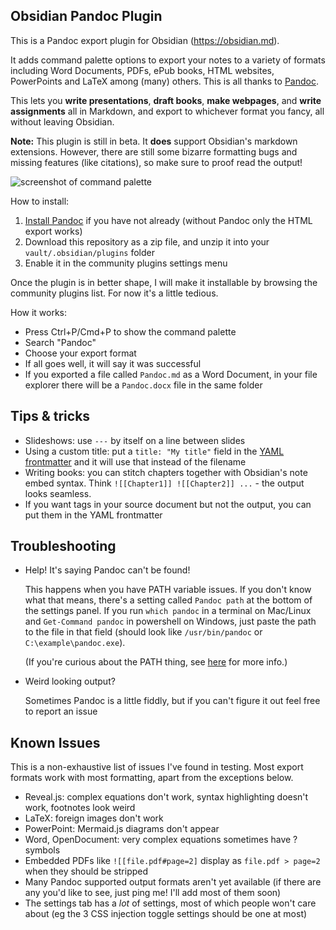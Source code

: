 ## Obsidian Pandoc Plugin

This is a Pandoc export plugin for Obsidian (https://obsidian.md).

It adds command palette options to export your notes to a variety of formats including Word Documents, PDFs, ePub books, HTML websites, PowerPoints and LaTeX among (many) others. This is all thanks to [Pandoc](https://pandoc.org/).

This lets you **write presentations**, **draft books**, **make webpages**, and **write assignments** all in Markdown, and export to whichever format you fancy, all without leaving Obsidian.

**Note:** This plugin is still in beta. It **does** support Obsidian's markdown extensions. However, there are still some bizarre formatting bugs and missing features (like citations), so make sure to proof read the output!

![screenshot of command palette](./command-palette.png)

How to install:
1. [Install Pandoc](https://pandoc.org/installing.html) if you have not already (without Pandoc only the HTML export works)
2. Download this repository as a zip file, and unzip it into your `vault/.obsidian/plugins` folder
3. Enable it in the community plugins settings menu

Once the plugin is in better shape, I will make it installable by browsing the community plugins list. For now it's a little tedious.

How it works:
* Press Ctrl+P/Cmd+P to show the command palette
* Search "Pandoc"
* Choose your export format
* If all goes well, it will say it was successful
* If you exported a file called `Pandoc.md` as a Word Document, in your file explorer there will be a `Pandoc.docx` file in the same folder

## Tips & tricks

* Slideshows: use `---` by itself on a line between slides
* Using a custom title: put a `title: "My title"` field in the [YAML frontmatter](https://help.obsidian.md/Advanced+topics/YAML+front+matter) and it will use that instead of the filename
* Writing books: you can stitch chapters together with Obsidian's note embed syntax. Think `![[Chapter1]] ![[Chapter2]] ...` - the output looks seamless.
* If you want tags in your source document but not the output, you can put them in the YAML frontmatter

## Troubleshooting

* Help! It's saying Pandoc can't be found!
  
  This happens when you have PATH variable issues. If you don't know what that means, there's a setting called `Pandoc path` at the bottom of the settings panel. If you run `which pandoc` in a terminal on Mac/Linux and `Get-Command pandoc` in powershell on Windows, just paste the path to the file in that field (should look like `/usr/bin/pandoc` or `C:\example\pandoc.exe`).
  
  (If you're curious about the PATH thing, see [here](https://github.com/OliverBalfour/obsidian-pandoc/issues/15#issuecomment-823650889) for more info.)
* Weird looking output?
  
  Sometimes Pandoc is a little fiddly, but if you can't figure it out feel free to report an issue

## Known Issues

This is a non-exhaustive list of issues I've found in testing. Most export formats work with most formatting, apart from the exceptions below.

* Reveal.js: complex equations don't work, syntax highlighting doesn't work, footnotes look weird
* LaTeX: foreign images don't work
* PowerPoint: Mermaid.js diagrams don't appear
* Word, OpenDocument: very complex equations sometimes have ? symbols
* Embedded PDFs like `![[file.pdf#page=2]` display as `file.pdf > page=2` when they should be stripped
* Many Pandoc supported output formats aren't yet available (if there are any you'd like to see, just ping me! I'll add most of them soon)
* The settings tab has a *lot* of settings, most of which people won't care about (eg the 3 CSS injection toggle settings should be one at most)
